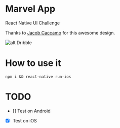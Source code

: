 # Marvel App
React Native UI Challenge 

Thanks to [Jacob Caccamo](https://dribbble.com/jacobcaccamo) for this awesome design.

![alt Dribble](https://cdn.dribbble.com/users/1981604/screenshots/5789753/artboard_1_2x.png)

# How to use it

`npm i && react-native run-ios`

# TODO

- [] Test on Android
- [x] Test on iOS
